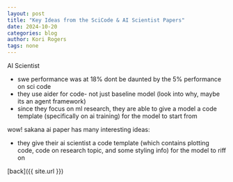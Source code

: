 ```yaml
---
layout: post
title: "Key Ideas from the SciCode & AI Scientist Papers"
date: 2024-10-20
categories: blog
author: Kori Rogers
tags: none
---
```

AI Scientist
- swe performance was at 18% dont be daunted by the 5% performance on sci code 
- they use aider for code- not just baseline model (look into why, maybe its an agent framework)
- since they focus on ml research, they are able to give a model a code template (specifically on ai training) for the model to start from 

wow! sakana ai paper has many interesting ideas:
* they give their ai scientist a code template (which contains plotting code, code on research topic, and some styling info) for the model to riff on
 
[back]({{ site.url }})